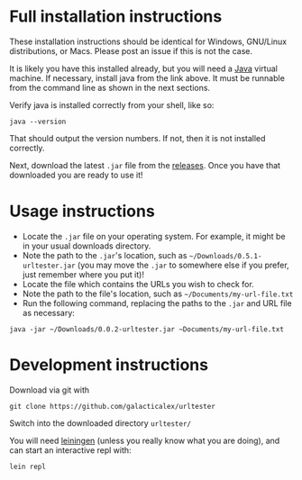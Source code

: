 <!-- SPDX-FileCopyrightText: 2021 Orcro Ltd. team@orcro.co.uk -->
<!-- -->
<!-- SPDX-License-Identifier: Apache-2.0 -->

# Full installation instructions

These installation instructions should be identical for Windows, GNU/Linux distributions, or Macs. Please post an issue if this is not the case.

It is likely you have this installed already, but you will need a [Java](https://java.com/en/download) virtual machine. If necessary, install java from the link above. It must be runnable from the command line as shown in the next sections.

Verify java is installed correctly from your shell, like so:

`java --version`

That should output the version numbers. If not, then it is not installed correctly.

Next, download the latest `.jar` file from the [releases](https://github.com/galacticalex/urltester/tree/master/release). Once you have that downloaded you are ready to use it!

# Usage instructions

- Locate the `.jar` file on your operating system. For example, it might be in your usual downloads directory.
- Note the path to the `.jar`'s location, such as `~/Downloads/0.5.1-urltester.jar` (you may move the `.jar` to somewhere else if you prefer, just remember where you put it)!
- Locate the file which contains the URLs you wish to check for.
- Note the path to the file's location, such as `~/Documents/my-url-file.txt`
- Run the following command, replacing the paths to the `.jar` and URL file as necessary:

`java -jar ~/Downloads/0.0.2-urltester.jar ~Documents/my-url-file.txt`

# Development instructions

Download via git with 

`git clone https://github.com/galacticalex/urltester`

Switch into the downloaded directory `urltester/`

You will need [leiningen](https://leiningen.org/) (unless you really know what you are doing), and can start an interactive repl with:

`lein repl`

